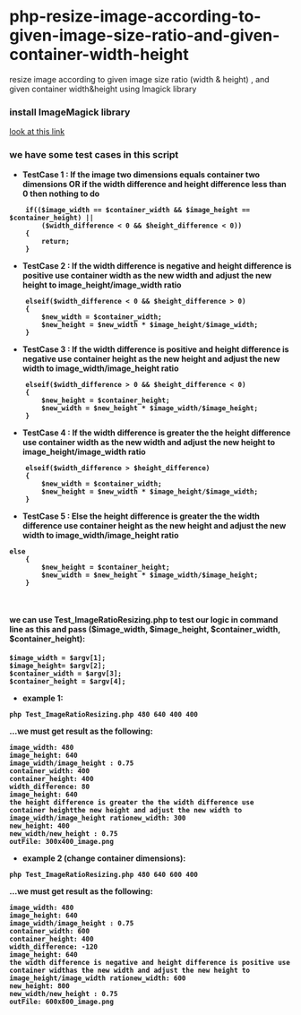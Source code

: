 # php-resize-image-according-to-given-image-size-ratio-and-given-container-width-height
resize image according to given image size ratio (width &amp; height) , and given container width&amp;height using Imagick library
<br>
### install ImageMagick library
[look at this link](http://php.net/manual/en/imagick.setup.php)
<br>
### we have some test cases in this script
- <b>TestCase 1 : <b> If the image two dimensions equals container two dimensions OR  if the width difference and height difference less than 0 then nothing to do
```
	if(($image_width == $container_width && $image_height == $container_height) || 
		($width_difference < 0 && $height_difference < 0))
	{
		return;
	}
```
- <b>TestCase 2 : <b> If the width difference is negative and height difference is positive use container width as the new width and adjust the new height to image_height/image_width ratio
```
	elseif($width_difference < 0 && $height_difference > 0)
	{
		$new_width = $container_width;
		$new_height = $new_width * $image_height/$image_width;
	}
```
- <b>TestCase 3 : <b> If the width difference is positive and height difference is negative use container height as the new height and adjust the new width to image_width/image_height ratio
```
	elseif($width_difference > 0 && $height_difference < 0)
	{
		$new_height = $container_height;
		$new_width = $new_height * $image_width/$image_height;
	}
```
- <b>TestCase 4 : <b> If the width difference is greater the the height difference use container width as the new width and adjust the new height to image_height/image_width ratio
```
	elseif($width_difference > $height_difference)
	{
		$new_width = $container_width;
		$new_height = $new_width * $image_height/$image_width;
	}
```
- <b>TestCase 5 : <b> Else the height difference is greater the the width difference use container height as the new height and adjust the new width to image_width/image_height ratio
```
else
	{
		$new_height = $container_height;
		$new_width = $new_height * $image_width/$image_height;
	}
```
<br>

#### we can use Test_ImageRatioResizing.php to test our logic in command line as this and pass ($image_width, $image_height, $container_width, $container_height):
```
$image_width = $argv[1];
$image_height= $argv[2];
$container_width = $argv[3];
$container_height = $argv[4];
```
- example 1:
```
php Test_ImageRatioResizing.php 480 640 400 400
```
...we must get result as the following:
```
image_width: 480
image_height: 640
image_width/image_height : 0.75
container_width: 400
container_height: 400
width_difference: 80
image_height: 640
the height difference is greater the the width difference use container heightthe new height and adjust the new width to image_width/image_height rationew_width: 300
new_height: 400
new_width/new_height : 0.75
outFile: 300x400_image.png
```

- example 2 (change container dimensions):
```
php Test_ImageRatioResizing.php 480 640 600 400
```
...we must get result as the following:
```
image_width: 480
image_height: 640
image_width/image_height : 0.75
container_width: 600
container_height: 400
width_difference: -120
image_height: 640
the width difference is negative and height difference is positive use container widthas the new width and adjust the new height to image_height/image_width rationew_width: 600
new_height: 800
new_width/new_height : 0.75
outFile: 600x800_image.png
```


